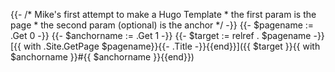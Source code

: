 {{- /* Mike's first attempt to make a Hugo Template
     * the first param is the page
     * the second param (optional) is the anchor
     */ -}}
{{- $pagename := .Get 0 -}}
{{- $anchorname := .Get 1 -}}
{{- $target := relref . $pagename -}}
[{{ with .Site.GetPage $pagename}}{{- .Title -}}{{end}}]({{ $target }}{{ with $anchorname }}#{{ $anchorname }}{{end}})